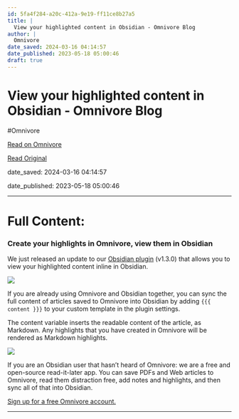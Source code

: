 ```yaml
---
id: 5fa4f284-a20c-412a-9e19-ff11ce8b27a5
title: |
  View your highlighted content in Obsidian - Omnivore Blog
author: |
  Omnivore
date_saved: 2024-03-16 04:14:57
date_published: 2023-05-18 05:00:46
draft: true
---
```


# View your highlighted content in Obsidian - Omnivore Blog
#Omnivore

[Read on Omnivore](https://omnivore.app/me/view-your-highlighted-content-in-obsidian-omnivore-blog-18e46540c8b)

[Read Original](https://blog.omnivore.app/p/view-your-highlighted-content-in)

date_saved: 2024-03-16 04:14:57

date_published: 2023-05-18 05:00:46

--- 

# Full Content: 

### Create your highlights in Omnivore, view them in Obsidian

We just released an update to our [Obsidian plugin](https://github.com/omnivore-app/obsidian-omnivore) (v1.3.0) that allows you to view your highlighted content inline in Obsidian.

[![](https://proxy-prod.omnivore-image-cache.app/1456x1145,sOFn1EqKeSrwQx5v4qwVo16Yo3HyvB0qaHpwxKbGwx2M/https://substackcdn.com/image/fetch/w_1456,c_limit,f_auto,q_auto:good,fl_progressive:steep/https%3A%2F%2Fsubstack-post-media.s3.amazonaws.com%2Fpublic%2Fimages%2F3b5cdddd-3fd0-48e2-8a9f-e51f3b72166e_2444x1922.png)](https://substackcdn.com/image/fetch/f%5Fauto,q%5Fauto:good,fl%5Fprogressive:steep/https%3A%2F%2Fsubstack-post-media.s3.amazonaws.com%2Fpublic%2Fimages%2F3b5cdddd-3fd0-48e2-8a9f-e51f3b72166e%5F2444x1922.png)

If you are already using Omnivore and Obsidian together, you can sync the full content of articles saved to Omnivore into Obsidian by adding `{{{ content }}}` to your custom template in the plugin settings.

The content variable inserts the readable content of the article, as Markdown. Any highlights that you have created in Omnivore will be rendered as Markdown highlights.

[![](https://proxy-prod.omnivore-image-cache.app/1456x1145,s-pLQtrlALzRXxCOs8vIZxs1MF9lH9QVZIEWdyJeU-kc/https://substackcdn.com/image/fetch/w_1456,c_limit,f_auto,q_auto:good,fl_progressive:steep/https%3A%2F%2Fsubstack-post-media.s3.amazonaws.com%2Fpublic%2Fimages%2F5785c251-6eac-441b-88c3-97f2880999f6_2444x1922.png)](https://substackcdn.com/image/fetch/f%5Fauto,q%5Fauto:good,fl%5Fprogressive:steep/https%3A%2F%2Fsubstack-post-media.s3.amazonaws.com%2Fpublic%2Fimages%2F5785c251-6eac-441b-88c3-97f2880999f6%5F2444x1922.png)

If you are an Obsidian user that hasn’t heard of Omnivore: we are a free and open-source read-it-later app. You can save PDFs and Web articles to Omnivore, read them distraction free, add notes and highlights, and then sync all of that into Obsidian.

[Sign up for a free Omnivore account.](https://omnivore.app/)

---

